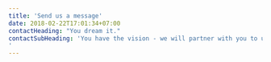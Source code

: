 ```yaml
---
title: 'Send us a message'
date: 2018-02-22T17:01:34+07:00
contactHeading: "You dream it."
contactSubHeading: 'You have the vision - we will partner with you to understand, define and make that vision a reality. With RealEyes you will get an unmatched level of commitment, responsiveness and partnership when more is required than off the shelf solutions. We’ve done it for some of the biggest brands in the world, contact us to see how we can do it for you.
'
---
```



